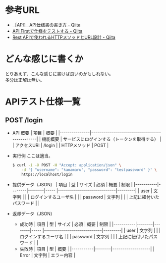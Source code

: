 # 参考URL

- [［API］ API仕様書の書き方 - Qiita](https://qiita.com/sunstripe2011/items/9230396febfab2eae2c2)
- [API Firstで仕様をテストする - Qiita](https://qiita.com/shunjikonishi/items/87391a9a5262f4ec6dca)
- [Rest APIで使われるHTTPメソッドとURL設計 - Qiita](https://qiita.com/sfp_waterwalker/items/765abc2b53cc11d5e367)


# どんな感じに書くか

とりあえず、こんな感じに書けば良いのかもしれない。  
多分は正解は無い。



# APIテスト仕様一覧

## POST /login

- API 概要
    | 項目          | 概要                                          |
    |---------------|-----------------------------------------------|
    | 機能概要      | サービスにログインする（トークンを取得する）  |
    | アクセスURI   | /login                                        |
    | HTTPメソッド  | POST                                          |

- 実行例
    ここは適当。
    ```sh
    $ curl -i -X POST -H "Accept: application/json" \
        -d '{ "username": "kanamaru", "password": "testpassword" }' \
        https://localhost/login
    ```



- 提供データ（JSON）
    | 項目      | 型     | サイズ | 必須 | 概要                        | 制限    |
    |-----------|--------|--------|----- |-----------------------------|---------|
    | user      | 文字列 |        |      | ログインするユーザ名        |         |
    | password  | 文字列 |        |      | 上記に紐付いたパスワード    |         |



- 返却データ（JSON）
    - 成功時
        | 項目      | 型     | サイズ | 必須 | 概要                        | 制限    |
        |-----------|--------|--------|----- |-----------------------------|---------|
        | user      | 文字列 |        |      | ログインするユーザ名        |         |
        | password  | 文字列 |        |      | 上記に紐付いたパスワード    |         |
    - 失敗時
        | 項目      | 型     | 概要              |
        |-----------|--------|-------------------|
        | Error     | 文字列 | エラー内容        |







